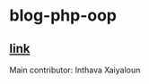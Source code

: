 # blog-php-oop
## <a href="https://dev-planet.epizy.com/">link</a>
Main contributor: Inthava Xaiyaloun
